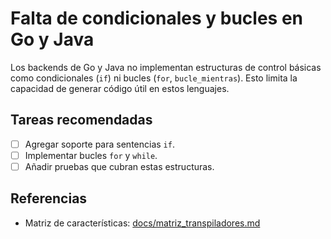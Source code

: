 # Falta de condicionales y bucles en Go y Java

Los backends de Go y Java no implementan estructuras de control básicas como
condicionales (`if`) ni bucles (`for`, `bucle_mientras`). Esto limita la
capacidad de generar código útil en estos lenguajes.

## Tareas recomendadas

- [ ] Agregar soporte para sentencias `if`.
- [ ] Implementar bucles `for` y `while`.
- [ ] Añadir pruebas que cubran estas estructuras.

## Referencias

- Matriz de características: [docs/matriz_transpiladores.md](../docs/matriz_transpiladores.md)
